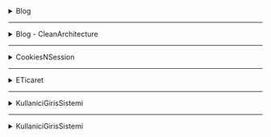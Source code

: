 <details>
<summary> Blog </summary>

Entity framework **CodeFirst** yaklaşımı ile geliştirildi <br>
Makale ekleme, silme, güncelleme ve listeleme yapılabiliyor

</details>

---

<details>
<summary> Blog - CleanArchitecture </summary>

Daha önce yapılmış olan blog projesi katmanlı mimari ile yeniden yapıldı<br>
Clean Architecture'ın Onion mimarisi yapılmaya çalışıldı<br>
Ayrıca Microsoft'un Identity kütüphanesi ile **Authorization** ve **Authentication** yönetimi yapıldı

</details>

---

<details>
<summary>CookiesNSession</summary>

# CookiesNSession
Cookies ve session kullanımını pekiştirmek için yapılan uygulama

## İstenenler
<strike>1 - Kitap ekleme ve listeleme yapılacak</strike><br>
<strike>2 - Eklenen kitaplar Session da tutulacak</strike><br>
3 - Listelenen kitaplar arasından favori kitap seçilebilecek<br>
<strike>4 - Seçilen favori kitap Cookies de tutulacak</strike><br>
- cookies'e kitap ekleme kodları yazıldı ama button ile actiona yönlendirme yapılamadı

</details>

---

<details>
<summary> ETicaret </summary>

Bootcamp boyunca öğrendiğimiz tüm konuları kullanarak geliştirildi<br>

</details>

---

<details>
<summary> KullaniciGirisSistemi</summary>

# KullaniciGirisSistemi
Session kavramını anlamak için yaptığım uygulama

## Controllers

- AuthController: 
	- Login(Get): Kullanıcı girişi sayfasını açar.
	- Login(Post): Girilen Kullanıcıyı kontrol eder, Sessionda oluşturulmuş olan kullanıcılar listesinde girilen kullanıcıyı arar, var ise CurrentUser'a girilen kullanıcıyı atar ve oturum açılmış olur.
	- Logout: Sessiondaki currentUser'ı siler. Böylelikle mevcut kullanıcı olmadığından oturum kapatılmış olur.

- HomeController: Içerisinde Index ve private actionları var. index actionu eğer kullanıcı girişi yapılmamışsa **(** *session'da currentUser yok ise* **)** AuthController'ın login actionuna yönlendiriyor. Sessionda *currentUser* var ise modele atıp Index view'ini açıyor.

- InitController:  Runtime da kullanıcı oluşturmak için oluşturduk. İçerisinde sadece index action'u var. Database yerine kullanıcıları sessiona atadığımız yer burası. Home controller'in index action'una yönlendiriyor.

## Views

- Auth -> login: Kullanıcı adı ve parola girişi yapılıyor, girilen kullanıcı bulunamazsa **viewbag** ile gelen kullanıcı bulunamadı hatasını label etiketine yazar

- Home -> Index'te Mevcut kullanıcı adını ve şifreyi gösteriyor. Bu bilgiler model aracılığıyla geliyor. Auth controller'ın logout action'una yönlendiren bir buton var.

</details>

---

<details>
<summary> KullaniciGirisSistemi</summary>

Session ile kullanıcı girişi yönetildi.
</details>